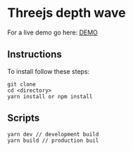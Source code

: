 # Threejs depth wave

For a live demo go here: [DEMO](https://codepen.io/cheekymonkey/full/mgQPKG)

## Instructions

To install follow these steps:

```
git clone
cd <directory>
yarn install or npm install
```

## Scripts

```
yarn dev // development build
yarn build // production buil
```
